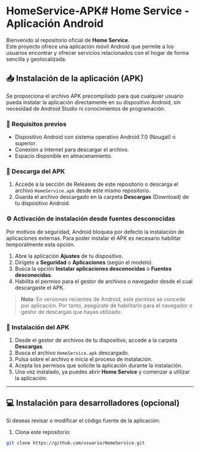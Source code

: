 # HomeService-APK# Home Service - Aplicación Android

Bienvenido al repositorio oficial de **Home Service**.  
Este proyecto ofrece una aplicación móvil Android que permite a los usuarios encontrar y ofrecer servicios relacionados con el hogar de forma sencilla y geolocalizada.

## 📥 Instalación de la aplicación (APK)

Se proporciona el archivo APK precompilado para que cualquier usuario pueda instalar la aplicación directamente en su dispositivo Android, sin necesidad de Android Studio ni conocimientos de programación.

### 🔧 Requisitos previos

- Dispositivo Android con sistema operativo Android 7.0 (Nougat) o superior.
- Conexión a Internet para descargar el archivo.
- Espacio disponible en almacenamiento.

### 📂 Descarga del APK

1. Accede a la sección de Releases de este repositorio o descarga el archivo `HomeService.apk` desde este mismo repositorio.
2. Guarda el archivo descargado en la carpeta **Descargas** (Download) de tu dispositivo Android.

### ⚙ Activación de instalación desde fuentes desconocidas

Por motivos de seguridad, Android bloquea por defecto la instalación de aplicaciones externas. Para poder instalar el APK es necesario habilitar temporalmente esta opción.

1. Abre la aplicación **Ajustes** de tu dispositivo.
2. Dirígete a **Seguridad** o **Aplicaciones** (según el modelo).
3. Busca la opción **Instalar aplicaciones desconocidas** o **Fuentes desconocidas**.
4. Habilita el permiso para el gestor de archivos o navegador desde el cual descargaste el APK.

> **Nota**: En versiones recientes de Android, este permiso se concede por aplicación. Por tanto, asegúrate de habilitarlo para el navegador o gestor de descargas que hayas utilizado.

### 📲 Instalación del APK

1. Desde el gestor de archivos de tu dispositivo, accede a la carpeta **Descargas**.
2. Busca el archivo `HomeService.apk` descargado.
3. Pulsa sobre el archivo e inicia el proceso de instalación.
4. Acepta los permisos que solicite la aplicación durante la instalación.
5. Una vez instalado, ya puedes abrir **Home Service** y comenzar a utilizar la aplicación.

---

## 💻 Instalación para desarrolladores (opcional)

Si deseas revisar o modificar el código fuente de la aplicación:

1. Clona este repositorio:
```bash
git clone https://github.com/usuario/HomeService.git

